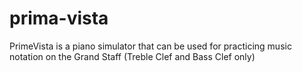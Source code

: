 # prima-vista
PrimeVista is a piano simulator that can be used for practicing music notation on the Grand Staff (Treble Clef and Bass Clef only)
